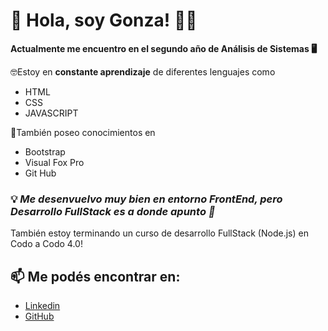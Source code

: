 # 👋 Hola, soy Gonza! 👦🏽
**Actualmente me encuentro en el segundo año de Análisis de Sistemas 🖥**

 🤓Estoy en **constante aprendizaje** de diferentes lenguajes como

- HTML
- CSS
- JAVASCRIPT

👀También poseo conocimientos en
- Bootstrap
- Visual Fox Pro
- Git Hub

### 💡 _Me desenvuelvo muy bien en entorno FrontEnd, pero Desarrollo FullStack es a donde apunto 🎯_

También estoy terminando un curso de desarrollo FullStack (Node.js) en Codo a Codo 4.0!
## 📫 Me podés encontrar en:
- [Linkedin](https://www.linkedin.com/in/rial-gonzalo/)
- [GitHub](https://github.com/r-gonzalo/)
